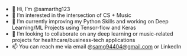 - 👋 Hi, I’m @samarthg123
- 👀 I’m interested in the intersection of CS + Music
- 🌱 I’m currently improving my Python Skills and working on Deep Learning/ML Projects using Tensor-flow and Keras
- 💞️ I’m looking to collaborate on any deep learning or music-related projects for healthcare/business-tech applications
- 📫 You can reach me via email @samg94404@gmail.com or LinkedIn

<!---
samarthg123/samarthg123 is a ✨ special ✨ repository because its `README.md` (this file) appears on your GitHub profile.
You can click the Preview link to take a look at your changes.
--->
